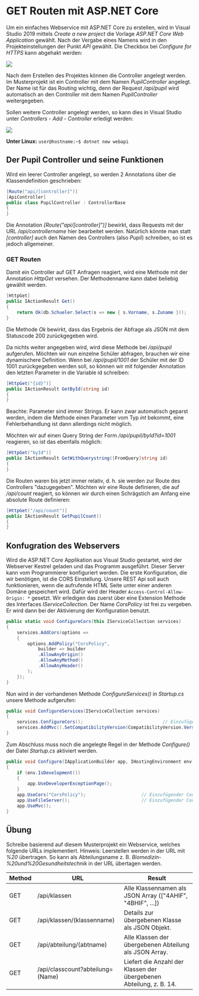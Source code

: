 # GET Routen mit ASP.NET Core

Um ein einfaches Webservice mit ASP.NET Core zu erstellen, wird in Visual Studio 2019 mittels *Create a
new project* die Vorlage *ASP.NET Core Web Application* gewählt. Nach der Vergabe eines Namens wird
in den Projekteinstellungen der Punkt *API* gewählt. Die Checkbox bei *Configure for HTTPS* kann
abgehakt werden:

![](create_api_project.png)

Nach dem Erstellen des Projektes können die Controller angelegt werden. Im Musterprojekt ist ein
Controller mit dem Namen *PupilController* angelegt. Der Name ist für das Routing wichtig, denn
der Request */api/pupil* wird automatisch an den Controller mit dem Namen *PupilController* 
weitergegeben.

Sollen weitere Controller angelegt werden, so kann dies in Visual Studio unter *Controllers* - 
*Add* - *Controller* erledigt werden:

![](add_controller.png)

**Unter Linux:**
``user@hostname:~$ dotnet new webapi``

## Der Pupil Controller und seine Funktionen
Wird ein leerer Controller angelegt, so werden 2 Annotations über die Klassendefinition 
geschrieben:
```c#
[Route("api/[controller]")]
[ApiController]
public class PupilController : ControllerBase
{
}
```

Die Annotation *[Route("api/[controller]")]* bewirkt, dass Requests mit der URL 
*/api/controllername* hier bearbeitet werden. Natürlich könnte man statt *[controller]*
auch den Namen des Controllers (also *Pupil*) schreiben, so ist es jedoch allgemeiner.

### GET Routen
Damit ein Controller auf GET Anfragen reagiert, wird eine Methode mit der Annotation 
*HttpGet* versehen. Der Methodenname kann dabei beliebig gewählt werden.
```c#
[HttpGet]
public IActionResult Get()
{
    return Ok(db.Schueler.Select(s => new { s.Vorname, s.Zuname }));
}
```

Die Methode *Ok* bewirkt, dass das Ergebnis der Abfrage als JSON mit dem Statuscode 200 
zurückgegeben wird.

Da nichts weiter angegeben wird, wird diese Methode bei */api/pupil* aufgerufen. Möchten wir nun 
einzelne Schüler abfragen, brauchen wir eine dynamischere Definition. Wenn bei */api/pupil/1001* der
Schüler mit der ID 1001 zurückgegeben werden soll, so können wir mit folgender Annotation den 
letzten Parameter in die Variable id schreiben:
```c#
[HttpGet("{id}")]
public IActionResult GetById(string id)
{
}
```

Beachte: Parameter sind immer Strings. Er kann zwar automatisch geparst
werden, indem die Methode einen Parameter vom Typ *int* bekommt, eine Fehlerbehandlung ist 
dann allerdings nicht möglich.

Möchten wir auf einen Query String der Form */api/pupil/byId?id=1001* reagieren, so ist das 
ebenfalls möglich:
```c#
[HttpGet("byId")]
public IActionResult GetWithQuerystring([FromQuery]string id)
{
}
```

Die Routen waren bis jetzt immer relativ, d. h. sie werden zur Route des Controllers "dazugegeben".
Möchten wir eine Route definieren, die auf */api/count* reagiert, so können wir durch einen 
Schrägstich am Anfang eine absolute Route definieren:
```c#
[HttpGet("/api/count")]
public IActionResult GetPupilCount()
{
}
```

## Konfugration des Webservers
Wird die ASP.NET Core Applikation aus Visual Studio gestartet, wird der Webserver Kestrel geladen und
das Programm ausgeführt. Dieser Server kann vom Programmierer konfiguriert werden. Die erste Konfiguration,
die wir benötigen, ist die CORS Einstellung. Unsere REST Api soll auch funktionieren, wenn die aufrufende
HTML Seite unter einer anderen Domäne gespeichert wird. Dafür wird der Header `Access-Control-Allow-Origin: *`
gesetzt. Wir erledigen das zuerst über eine Extension Methode des Interfaces *IServiceCollection*.
Der Name *CorsPolicy* ist frei zu vergeben. Er wird dann bei der Aktivierung der Konfiguration benutzt.
```c#
public static void ConfigureCors(this IServiceCollection services)
{
    services.AddCors(options =>
    {
        options.AddPolicy("CorsPolicy",
            builder => builder
            .AllowAnyOrigin()
            .AllowAnyMethod()
            .AllowAnyHeader()
        );
    });
}
```

Nun wird in der vorhandenen Methode *ConfigureServices()* in *Startup.cs* unsere Methode aufgerufen:
```c#
public void ConfigureServices(IServiceCollection services)
{
    services.ConfigureCors();                              // Einzufügender Code
    services.AddMvc().SetCompatibilityVersion(CompatibilityVersion.Version_2_1);
}
```

Zum Abschluss muss noch die angelegte Regel in der Methode *Configure()* der Datei *Startup.cs* aktiviert 
werden.
```c#
public void Configure(IApplicationBuilder app, IHostingEnvironment env)
{
    if (env.IsDevelopment())
    {
        app.UseDeveloperExceptionPage();
    }
    app.UseCors("CorsPolicy");                     // Einzufügender Code
    app.UseFileServer();                           // Einzufügender Code
    app.UseMvc();
}
```

## Übung
Schreibe basierend auf diesem Musterprojekt ein Webservice, welches folgende URLs implementiert.
Hinweis: Leerstellen werden in der URL mit *%20* übertragen. So kann als Abteilungsname z. B. 
*Biomedizin-%20und%20Gesundheitstechnik* in der URL übertagen werden.

| Method | URL                              | Result |
| ------ | -------------------------------- | -------- |
| GET    | /api/klassen                     | Alle Klassennamen als JSON Array (["4AHIF", "4BHIF", ...]) |
| GET    | /api/klassen/(klassenname)       | Details zur übergebenen Klasse als JSON Objekt. |
| GET    | /api/abteilung/(abtname)         | Alle Klassen der übergebenen Abteilung als JSON Array. |
| GET    | /api/classcount?abteilung=(Name) | Liefert die Anzahl der Klassen der übergebenen Abteilung, z. B. 14. |
